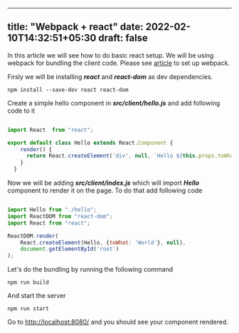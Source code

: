  ---
title: "Webpack + react"
date: 2022-02-10T14:32:51+05:30
draft: false
---

 In this article we will see how to do basic react setup. We will be using webpack for bundling the client code. Please see [article](/posts/javascript/tool/webpack/) to set up webpack.

 Firsly we will be installing ***react*** and ***react-dom*** as dev dependencies.

 ```shell
 npm install --save-dev react react-dom
 ```

Create a simple hello component in ***src/client/hello.js*** and add following code to it

```javascript

import React  from "react";

export default class Hello extends React.Component {
	render() {
	  return React.createElement('div', null, `Hello ${this.props.toWhat}`);
	}
  }

```

Now we will be adding ***src/client/index.js*** which will import ***Hello*** component to render it on the page. To do that add following code

```javascript

import Hello from "./hello";
import ReactDOM from "react-dom";
import React from "react";

ReactDOM.render(
	React.createElement(Hello, {toWhat: 'World'}, null),
	document.getElementById('root')
);

```

Let's do the bundling by running the following command

```shell
npm run build
```

And start the server 

```shell
npm run start
```

Go to [http://localhost:8080/](http://localhost:8080/) and you should see your component rendered.








